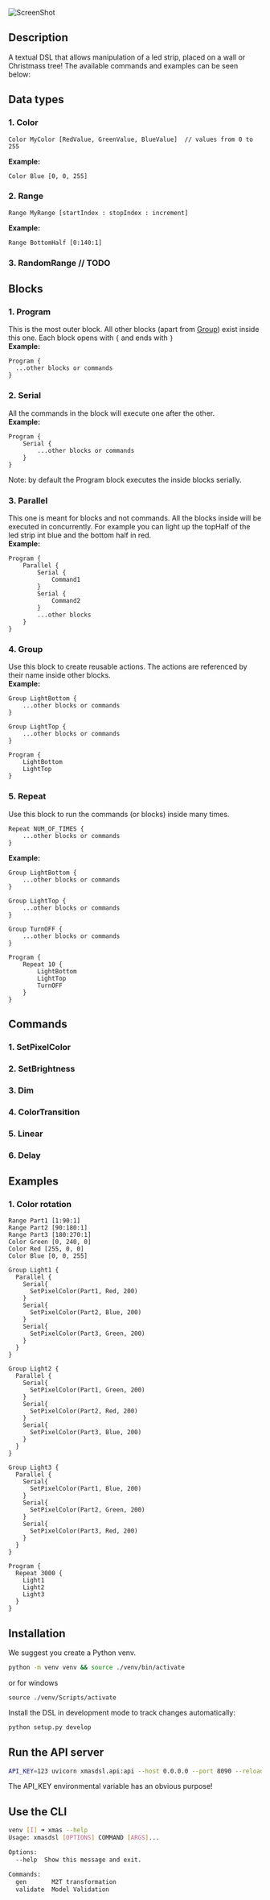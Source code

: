 
![ScreenShot](https://media.discordapp.net/attachments/1176508348372369408/1176510791151796404/Screenshot_2023-11-21_at_15.13.45.png)

## Description
A textual DSL that allows manipulation of a led strip, placed on a wall or Christmass tree! The available commands and examples can be seen below:

## Data types

### 1. Color
```
Color MyColor [RedValue, GreenValue, BlueValue]  // values from 0 to 255
```
<b>Example:</b>
```
Color Blue [0, 0, 255]
```

### 2. Range
```
Range MyRange [startIndex : stopIndex : increment]  
```
<b>Example:</b>
```
Range BottomHalf [0:140:1]
```

### 3. RandomRange // TODO

## Blocks

### 1. Program
This is the most outer block. All other blocks (apart from [Group](/#Group)) exist inside this one. Each block opens with ```{``` and ends with ```}```  
<b>Example:</b>
```
Program {
  ...other blocks or commands
}
```

### 2. Serial
All the commands in the block will execute one after the other.  
<b>Example:</b>
```
Program {
	Serial {
  		...other blocks or commands
	}
}
```

Note: by default the Program block executes the inside blocks serially.

### 3. Parallel
This one is meant for blocks and not commands. All the blocks inside will be executed in concurrently. For example you can light up the topHalf of the led strip int blue and the bottom half in red.  
<b>Example:</b>
```
Program {
	Parallel {
		Serial {
			Command1
		}
		Serial {
			Command2
		}
  		...other blocks
	}
}
```

### 4. Group
Use this block to create reusable actions. The actions are referenced by their name inside other blocks.  
<b>Example:</b>
```
Group LightBottom {
	...other blocks or commands
}

Group LightTop {
	...other blocks or commands
}

Program {
	LightBottom
	LightTop
}
```

### 5. Repeat 
Use this block to run the commands (or blocks) inside many times.
```
Repeat NUM_OF_TIMES {
	...other blocks or commands
}
```
<b>Example:</b>
```
Group LightBottom {
	...other blocks or commands
}

Group LightTop {
	...other blocks or commands
}

Group TurnOFF {
	...other blocks or commands
}

Program {
	Repeat 10 {
		LightBottom
		LightTop
		TurnOFF
	}
}
```

## Commands

### 1. SetPixelColor

### 2. SetBrightness

### 3. Dim

### 4. ColorTransition

### 5. Linear

### 6. Delay

## Examples

### 1. Color rotation
```
Range Part1 [1:90:1]
Range Part2 [90:180:1]
Range Part3 [180:270:1]
Color Green [0, 240, 0]
Color Red [255, 0, 0]
Color Blue [0, 0, 255]

Group Light1 {
  Parallel {
    Serial{
      SetPixelColor(Part1, Red, 200)
    }
    Serial{
      SetPixelColor(Part2, Blue, 200)
    }
    Serial{
      SetPixelColor(Part3, Green, 200)
    }
  }
}

Group Light2 {
  Parallel {
    Serial{
      SetPixelColor(Part1, Green, 200)
    }
    Serial{
      SetPixelColor(Part2, Red, 200)
    }
    Serial{
      SetPixelColor(Part3, Blue, 200)
    }
  }
}

Group Light3 {
  Parallel {
    Serial{
      SetPixelColor(Part1, Blue, 200)
    }
    Serial{
      SetPixelColor(Part2, Green, 200)
    }
    Serial{
      SetPixelColor(Part3, Red, 200)
    }
  }
}

Program {
  Repeat 3000 {
    Light1
    Light2
    Light3
  }
}
```

## Installation

We suggest you create a Python venv.

```bash
python -m venv venv && source ./venv/bin/activate
```
or for windows
```
source ./venv/Scripts/activate
```

Install the DSL in development mode to track changes automatically:

```bash
python setup.py develop
```


## Run the API server

```bash
API_KEY=123 uvicorn xmasdsl.api:api --host 0.0.0.0 --port 8090 --reload
```

The API_KEY environmental variable has an obvious purpose!


## Use the CLI

```bash
venv [I] ➜ xmas --help
Usage: xmasdsl [OPTIONS] COMMAND [ARGS]...

Options:
  --help  Show this message and exit.

Commands:
  gen       M2T transformation
  validate  Model Validation

```
